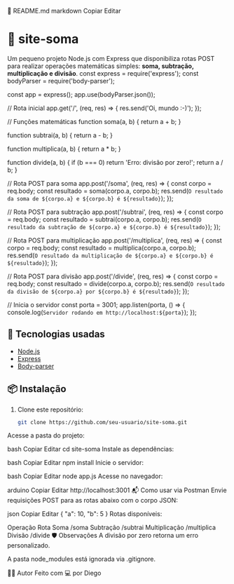 📄 README.md
markdown
Copiar
Editar
# 🧮 site-soma

Um pequeno projeto Node.js com Express que disponibiliza rotas POST para realizar operações matemáticas simples: **soma, subtração, multiplicação e divisão**.
const express = require('express');
const bodyParser = require('body-parser');

const app = express();
app.use(bodyParser.json());

// Rota inicial
app.get('/', (req, res) => {
  res.send('Oi, mundo :-)');
});

// Funções matemáticas
function soma(a, b) {
  return a + b;
}

function subtrai(a, b) {
  return a - b;
}

function multiplica(a, b) {
  return a * b;
}

function divide(a, b) {
  if (b === 0) return 'Erro: divisão por zero!';
  return a / b;
}

// Rota POST para soma
app.post('/soma', (req, res) => {
  const corpo = req.body;
  const resultado = soma(corpo.a, corpo.b);
  res.send(`O resultado da soma de ${corpo.a} e ${corpo.b} é ${resultado}`);
});

// Rota POST para subtração
app.post('/subtrai', (req, res) => {
  const corpo = req.body;
  const resultado = subtrai(corpo.a, corpo.b);
  res.send(`O resultado da subtração de ${corpo.a} e ${corpo.b} é ${resultado}`);
});

// Rota POST para multiplicação
app.post('/multiplica', (req, res) => {
  const corpo = req.body;
  const resultado = multiplica(corpo.a, corpo.b);
  res.send(`O resultado da multiplicação de ${corpo.a} e ${corpo.b} é ${resultado}`);
});

// Rota POST para divisão
app.post('/divide', (req, res) => {
  const corpo = req.body;
  const resultado = divide(corpo.a, corpo.b);
  res.send(`O resultado da divisão de ${corpo.a} por ${corpo.b} é ${resultado}`);
});

// Inicia o servidor
const porta = 3001;
app.listen(porta, () => {
  console.log(`Servidor rodando em http://localhost:${porta}`);
});


## 🚀 Tecnologias usadas

- [Node.js](https://nodejs.org/)
- [Express](https://expressjs.com/)
- [Body-parser](https://www.npmjs.com/package/body-parser)

## 📦 Instalação

1. Clone este repositório:
   ```bash
   git clone https://github.com/seu-usuario/site-soma.git
Acesse a pasta do projeto:

bash
Copiar
Editar
cd site-soma
Instale as dependências:

bash
Copiar
Editar
npm install
Inicie o servidor:

bash
Copiar
Editar
node app.js
Acesse no navegador:

arduino
Copiar
Editar
http://localhost:3001
📬 Como usar via Postman
Envie requisições POST para as rotas abaixo com o corpo JSON:

json
Copiar
Editar
{
  "a": 10,
  "b": 5
}
Rotas disponíveis:

Operação	Rota
Soma	/soma
Subtração	/subtrai
Multiplicação	/multiplica
Divisão	/divide
🛡️ Observações
A divisão por zero retorna um erro personalizado.

A pasta node_modules está ignorada via .gitignore.

👨‍💻 Autor
Feito com 💻 por Diego
